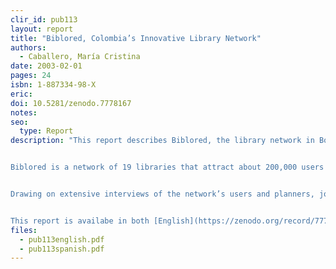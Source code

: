 ```yaml
---
clir_id: pub113
layout: report
title: "Biblored, Colombia’s Innovative Library Network"
authors: 
  - Caballero, María Cristina
date: 2003-02-01
pages: 24
isbn: 1-887334-98-X
eric:
doi: 10.5281/zenodo.7778167
notes:
seo:
  type: Report
description: "This report describes Biblored, the library network in Bogotá, Colombia, that received the 2002 Bill & Melinda Gates Foundation Access to Learning Award.


Biblored is a network of 19 libraries that attract about 200,000 users per month and serve some of the poorest neighborhoods in Bogotá. The network’s success in making information and information technology accessible to city residents, and in developing services and programs geared toward users’ special needs and interests, earned it the award, which includes a one-million dollar grant to expand services.


Drawing on extensive interviews of the network’s users and planners, journalist María Cristina Caballero tells the story of how the library network was born, the challenges it has faced, and the impact it has had on the lives of Bogotá residents.


This report is availabe in both [English](https://zenodo.org/record/7778167/files/pub113english.pdf?download=1) and [Spanish](https://zenodo.org/record/7778167/files/pub113spanish.pdf?download=1n)."
files:
  - pub113english.pdf
  - pub113spanish.pdf
---
```

